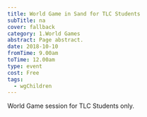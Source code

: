 ```yaml
---
title: World Game in Sand for TLC Students
subTitle: na
cover: fallback
category: 1.World Games
abstract: Page abstract.
date: 2018-10-10
fromTime: 9.00am
toTime: 12.00am
type: event
cost: Free
tags:
  - wgChildren
---
```


World Game session for TLC Students only.

